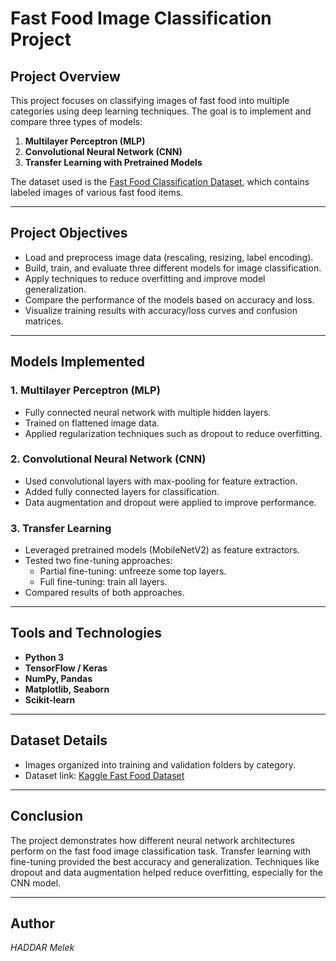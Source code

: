 # Fast Food Image Classification Project

## Project Overview

This project focuses on classifying images of fast food into multiple categories using deep learning techniques. The goal is to implement and compare three types of models:

1. **Multilayer Perceptron (MLP)**
2. **Convolutional Neural Network (CNN)**
3. **Transfer Learning with Pretrained Models**

The dataset used is the [Fast Food Classification Dataset](https://www.kaggle.com/datasets/utkarshsaxenadn/fast-food-classification-dataset), which contains labeled images of various fast food items.

---

## Project Objectives

- Load and preprocess image data (rescaling, resizing, label encoding).
- Build, train, and evaluate three different models for image classification.
- Apply techniques to reduce overfitting and improve model generalization.
- Compare the performance of the models based on accuracy and loss.
- Visualize training results with accuracy/loss curves and confusion matrices.

---

## Models Implemented

### 1. Multilayer Perceptron (MLP)
- Fully connected neural network with multiple hidden layers.
- Trained on flattened image data.
- Applied regularization techniques such as dropout to reduce overfitting.

### 2. Convolutional Neural Network (CNN)
- Used convolutional layers with max-pooling for feature extraction.
- Added fully connected layers for classification.
- Data augmentation and dropout were applied to improve performance.

### 3. Transfer Learning
- Leveraged pretrained models (MobileNetV2) as feature extractors.
- Tested two fine-tuning approaches:
  - Partial fine-tuning: unfreeze some top layers.
  - Full fine-tuning: train all layers.
- Compared results of both approaches.

---

## Tools and Technologies

- **Python 3**
- **TensorFlow / Keras**
- **NumPy, Pandas**
- **Matplotlib, Seaborn**
- **Scikit-learn**

---

## Dataset Details

- Images organized into training and validation folders by category.
- Dataset link: [Kaggle Fast Food Dataset](https://www.kaggle.com/datasets/utkarshsaxenadn/fast-food-classification-dataset)

---


## Conclusion

The project demonstrates how different neural network architectures perform on the fast food image classification task. Transfer learning with fine-tuning provided the best accuracy and generalization. Techniques like dropout and data augmentation helped reduce overfitting, especially for the CNN model.

---

## Author

*HADDAR Melek*  

